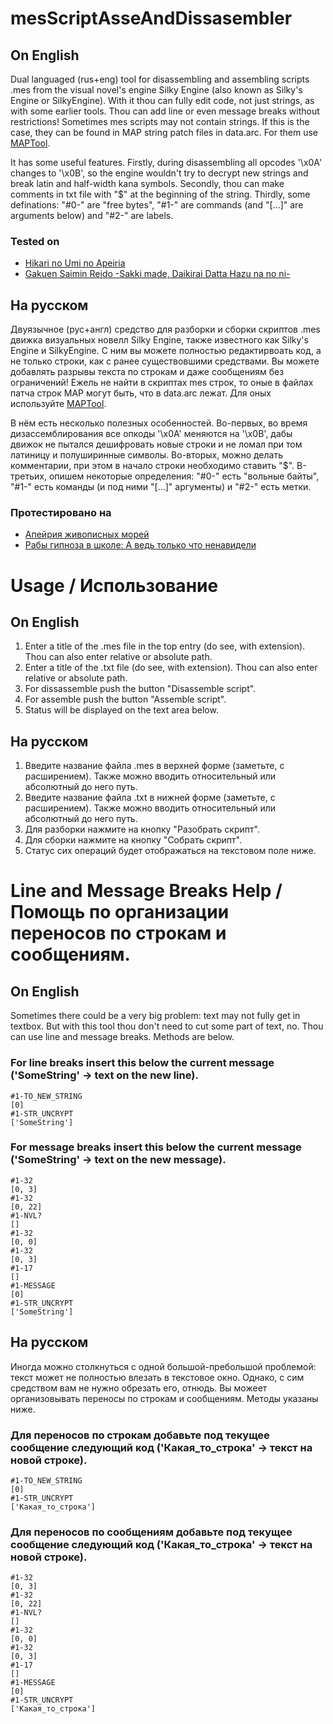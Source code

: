# mesScriptAsseAndDissasembler
## On English
 Dual languaged (rus+eng) tool for disassembling and assembling scripts .mes from the visual novel's engine Silky Engine (also known as Silky's Engine or SilkyEngine). With it thou can fully edit code, not just strings, as with some earlier tools. Thou can add line or even message breaks without restrictions!
 Sometimes mes scripts may not contain strings. If this is the case, they can be found in MAP string patch files in data.arc. For them use [MAPTool](https://github.com/TesterTesterov/MAPTool).
 
 It has some useful features.
 Firstly, during disassembling all opcodes '\x0A' changes to '\x0B', so the engine wouldn't try to decrypt new strings and break latin and half-width kana symbols.
 Secondly, thou can make comments in txt file with "$" at the beginning of the string.
 Thirdly, some definations: "#0-" are "free bytes", "#1-" are commands (and "\[...]" are arguments below) and "#2-" are labels.
 
 ### Tested on
 - [Hikari no Umi no Apeiria](https://vndb.org/v20860)
 - [Gakuen Saimin Reido -Sakki made, Daikirai Datta Hazu na no ni-](https://vndb.org/v1601)
 
## На русском
 Двуязычное (рус+англ) средство для разборки и сборки скриптов .mes движка визуальных новелл Silky Engine, также известного как Silky's Engine и SilkyEngine. С ним вы можете полностью редактирвоать код, а не только строки, как с ранее существовшими средствами. Вы можете добавлять разрывы текста по строкам и даже сообщениям без ограничений!
 Ежель не найти в скриптах mes строк, то оные в файлах патча строк MAP могут быть, что в data.arc лежат. Для оных используйте [MAPTool](https://github.com/TesterTesterov/MAPTool).
 
 В нём есть несколько полезных особенностей.
 Во-первых, во время дизассемблирования все опкоды '\x0A' меняются на '\x0B', дабы движок не пытался дешифровать новые строки и не ломал при том латиницу и полуширинные символы.
 Во-вторых, можно делать комментарии, при этом в начало строки необходимо ставить "$".
 В-третьих, опишем некоторые определения: "#0-" есть "вольные байты", "#1-" есть команды (и под ними "\[...]" аргументы) и "#2-" есть метки.
 
 ### Протестировано на
 - [Апейрия живописных морей](https://vndb.org/v20860)
 - [Рабы гипноза в школе: А ведь только что ненавидели](https://vndb.org/v1601)

# Usage / Использование
## On English
1. Enter a title of the .mes file in the top entry (do see, with extension). Thou can also enter relative or absolute path.
2. Enter a title of the .txt file (do see, with extension). Thou can also enter relative or absolute path.
3. For dissassemble push the button "Disassemble script".
4. For assemble push the button "Assemble script".
5. Status will be displayed on the text area below.

## На русском
1. Введите название файла .mes в верхней форме (заметьте, с расширением). Также можно вводить относительный или абсолютный до него путь.
2. Введите название файла .txt в нижней форме (заметьте, с расширением). Также можно вводить относительный или абсолютный до него путь.
3. Для разборки нажмите на кнопку "Разобрать скрипт".
4. Для сборки нажмите на кнопку "Собрать скрипт".
5. Статус сих операций будет отображаться на текстовом поле ниже.

# Line and Message Breaks Help / Помощь по организации переносов по строкам и сообщениям.
## On English
Sometimes there could be a very big problem: text may not fully get in textbox. But with this tool thou don't need to cut some part of text, no. Thou can use line and message breaks. Methods are below.
### For line breaks insert this below the current message ('SomeString' -> text on the new line).
```
#1-TO_NEW_STRING
[0]
#1-STR_UNCRYPT
['SomeString']
```
### For message breaks insert this below the current message ('SomeString' -> text on the new message).
```
#1-32
[0, 3]
#1-32
[0, 22]
#1-NVL?
[]
#1-32
[0, 0]
#1-32
[0, 3]
#1-17
[]
#1-MESSAGE
[0]
#1-STR_UNCRYPT
['SomeString']
```

## На русском
Иногда можно столкнуться с одной большой-пребольшой проблемой: текст может не полностью влезать в текстовое окно. Однако, с сим средством вам не нужно обрезать его, отнюдь. Вы можеет организовывать переносы по строкам и сообщениям. Методы указаны ниже.
### Для переносов по строкам добавьте под текущее сообщение следующий код ('Какая_то_строка' -> текст на новой строке).
```
#1-TO_NEW_STRING
[0]
#1-STR_UNCRYPT
['Какая_то_строка']
```
### Для переносов по сообщениям добавьте под текущее сообщение следующий код ('Какая_то_строка' -> текст на новой строке).
```
#1-32
[0, 3]
#1-32
[0, 22]
#1-NVL?
[]
#1-32
[0, 0]
#1-32
[0, 3]
#1-17
[]
#1-MESSAGE
[0]
#1-STR_UNCRYPT
['Какая_то_строка']
```
